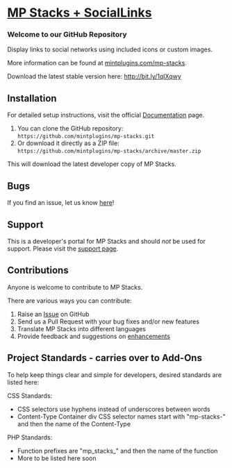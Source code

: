 # [MP Stacks + SocialLinks](http://mintplugins.com/mp-stacks) 

### Welcome to our GitHub Repository

Display links to social networks using included icons or custom images.

More information can be found at [mintplugins.com/mp-stacks](http://mintplugins.com/mp-stacks/).

Download the latest stable version here:
http://bit.ly/1qIXqwy

## Installation ##

For detailed setup instructions, visit the official [Documentation](http://mintplugins.com/support/mp-stacks-support/) page.

1. You can clone the GitHub repository: `https://github.com/mintplugins/mp-stacks.git`
2. Or download it directly as a ZIP file: `https://github.com/mintplugins/mp-stacks/archive/master.zip`

This will download the latest developer copy of MP Stacks.

## Bugs ##
If you find an issue, let us know [here](https://github.com/mintplugins/mp-stacks/issues?state=open)!

## Support ##
This is a developer's portal for MP Stacks and should _not_ be used for support. Please visit the [support page](https://mintplugins.com/support).

## Contributions ##
Anyone is welcome to contribute to MP Stacks. 

There are various ways you can contribute:

1. Raise an [Issue](https://github.com/mintplugins/mp-stacks/issues) on GitHub
2. Send us a Pull Request with your bug fixes and/or new features
3. Translate MP Stacks into different languages
4. Provide feedback and suggestions on [enhancements](https://github.com/mintplugins/mp-stacks/issues?direction=desc&labels=Enhancement&page=1&sort=created&state=open)

## Project Standards - carries over to Add-Ons ##

To help keep things clear and simple for developers, desired standards are listed here:

CSS Standards: 
- CSS selectors use hyphens instead of underscores between words
- Content-Type Container div CSS selector names start with "mp-stacks-" and then the name of the Content-Type

PHP Standards:
- Function prefixes are "mp_stacks_" and then the name of the function
- More to be listed here soon